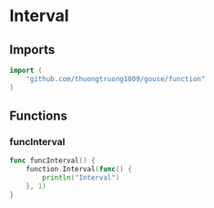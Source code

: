 # Interval

## Imports

```go
import (
	"github.com/thuongtruong1009/gouse/function")
```
## Functions


### funcInterval

```go
func funcInterval() {
	function.Interval(func() {
		println("Interval")
	}, 1)
}```
